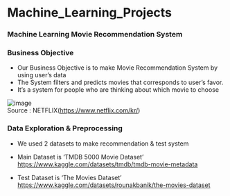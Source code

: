 # Machine_Learning_Projects  

### Machine Learning Movie Recommendation System



### Business Objective 
* Our Business Objective is to make Movie Recommendation System by using user’s data
* The System filters and predicts movies that corresponds to user’s favor.
* It’s a system for people who are thinking about which movie to choose


![image](https://user-images.githubusercontent.com/94350277/204816396-5c3b3409-323d-48bf-a981-9e222c0677a1.png)  
Source : NETFLIX(https://www.netflix.com/kr/)  


### Data Exploration & Preprocessing
* We used 2 datasets to make recommendation & test system
* Main Dataset is ‘TMDB 5000 Movie Dataset’  
https://www.kaggle.com/datasets/tmdb/tmdb-movie-metadata

* Test Dataset is ‘The Movies Dataset’  
https://www.kaggle.com/datasets/rounakbanik/the-movies-dataset



